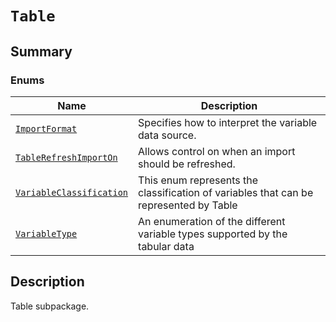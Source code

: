 <!-- vale off -->

<a id="module-ansys.mechanical.stubs.v241.Ansys.Mechanical.DataModel.MechanicalEnums.Table"></a>

<a id="table"></a>

# `Table`

<a id="summary"></a>

## Summary

### Enums

| Name | Description |
|-----------------------------------------------------------------------------------------------------------------------------------------------------------|---------------------------------------------------------------------------------------|
| [`ImportFormat`](ImportFormat.md#ansys.mechanical.stubs.v241.Ansys.Mechanical.DataModel.MechanicalEnums.Table.ImportFormat)                               | Specifies how to interpret the variable data source.                                  |
| [`TableRefreshImportOn`](TableRefreshImportOn.md#ansys.mechanical.stubs.v241.Ansys.Mechanical.DataModel.MechanicalEnums.Table.TableRefreshImportOn)       | Allows control on when an import should be refreshed.                                 |
| [`VariableClassification`](VariableClassification.md#ansys.mechanical.stubs.v241.Ansys.Mechanical.DataModel.MechanicalEnums.Table.VariableClassification) | This enum represents the classification of variables that can be represented by Table |
| [`VariableType`](VariableType.md#ansys.mechanical.stubs.v241.Ansys.Mechanical.DataModel.MechanicalEnums.Table.VariableType)                               | An enumeration of the different variable types supported by the tabular data          |

<a id="description"></a>

## Description

Table subpackage.

<!-- !! processed by numpydoc !! -->
<!-- vale on -->
